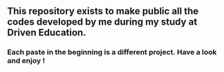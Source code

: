 ## This repository exists to make public all the codes developed by me during my study at Driven Education.
### Each paste in the beginning is a different project. Have a look and enjoy !
